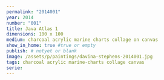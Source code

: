 ```yaml
---
permalink: "2014001"
year: 2014
number: "001"
title: Java Atlas 1
dimensions: 100 x 100
medium: charcoal acrylic marine charts collage on canvas
show_in_home: true #true or empty
publish: # notyet or blank
image: /assets/p/paintings/davina-stephens-2014001.jpg
tags: charcoal acrylic marine-charts collage canvas
serie:
---
```

